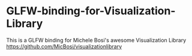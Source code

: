# GLFW-binding-for-Visualization-Library

This is a GLFW binding for Michele Bosi's awesome Visualization Library https://github.com/MicBosi/visualizationlibrary
